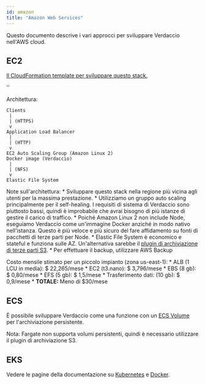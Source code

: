 ```yaml
---
id: amazon
title: "Amazon Web Services"
---
```


Questo documento descrive i vari approcci per sviluppare Verdaccio nell'AWS cloud.

## EC2

[Il CloudFormation template per sviluppare questo stack.](https://github.com/verdaccio/verdaccio/blob/master/contrib/aws/cloudformation-ec2-efs.yaml)

<div id="codefund">''</div>

Architettura:

    Clients
     |
     | (HTTPS)
     v
    Application Load Balancer
     |
     | (HTTP)
     v
    EC2 Auto Scaling Group (Amazon Linux 2)
    Docker image (Verdaccio)
     |
     | (NFS)
     v
    Elastic File System
    

Note sull'architettura: * Sviluppare questo stack nella regione più vicina agli utenti per la massima prestazione. * Utilizziamo un gruppo auto scaling principalmente per il self-healing. I requisiti di sistema di Verdaccio sono piuttosto bassi, quindi è improbabile che avrai bisogno di più istanze di gestire il carico di traffico. * Poiché Amazon Linux 2 non include Node, eseguiamo Verdaccio come un'immagine Docker anziché in modo nativo nell'istanza. Questo è più veloce e più sicuro del fare affidamento su fonti di pacchetti di terze parti per Node. * Elastic File System è economico e stateful e funziona sulle AZ. Un'alternativa sarebbe il [plugin di archiviazione di terze parti S3](https://github.com/remitly/verdaccio-s3-storage). * Per effettuare il backup, utilizzare AWS Backup

Costo mensile stimato per un piccolo impianto (zona us-east-1): * ALB (1 LCU in media): $ 22,265/mese * EC2 (t3.nano): $ 3,796/mese * EBS (8 gb): $ 0,80/mese * EFS (5 gb): $ 1,5/mese * Trasferimento dati: (10 gb): $ 0,9/mese * **TOTALE:** Meno di $30/mese

## ECS

È possibile sviluppare Verdaccio come una funzione con un [ECS Volume](https://docs.aws.amazon.com/AmazonECS/latest/developerguide/using_data_volumes.html) per l'archiviazione persistente.

Nota: Fargate non supporta volumi persistenti, quindi è necessario utilizzare il plugin di archiviazione S3.

## EKS

Vedere le pagine della documentazione su [Kubernetes](kubernetes) e [Docker](docker).